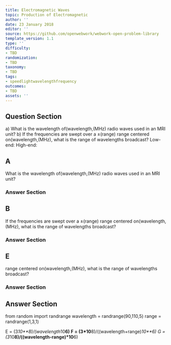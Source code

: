```yaml
---
title: Electromagnetic Waves
topic: Production of Electromagnetic
author: ''
date: 23 January 2018
editor: ''
source: https://github.com/openwebwork/webwork-open-problem-library
template_version: 1.1
type: ''
difficulty:
- TBD
randomization:
- TBD
taxonomy:
- TBD
tags:
- speedlightwavelengthfrequency
outcomes:
- TBD
assets: ''
---
```


## Question Section 

a) What is the wavelength of(wavelength,(MHz) radio waves used in an MRI unit?
b) If the frequencies are swept over a ±(range) range centered on(wavelength,(MHz), what is the range of wavelengths broadcast?
Low-end:
High-end:

## A
What is the wavelength of(wavelength,(MHz) radio waves used in an MRI unit?
### Answer Section
## B
If the frequencies are swept over a ±(range) range centered on(wavelength,(MHz), what is the range of wavelengths broadcast?
### Answer Section
## E
range centered on(wavelength,(MHz), what is the range of wavelengths broadcast?
### Answer Section


## Answer Section

from random import randrange
wavelength = randrange(90,110,5)
range = randrange(1,3,1)

E = (3*10**8)/(wavelength*10**6)
F = (3*10**8)/((wavelength+range)*10**6)
G = (3*10**8)/((wavelength-range)*10**6)